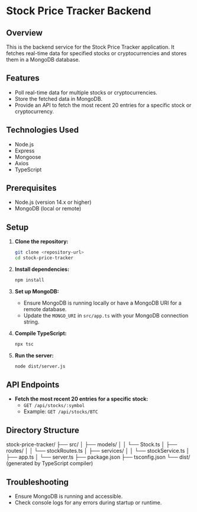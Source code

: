 # Stock Price Tracker Backend

## Overview
This is the backend service for the Stock Price Tracker application. It fetches real-time data for specified stocks or cryptocurrencies and stores them in a MongoDB database.

## Features
- Poll real-time data for multiple stocks or cryptocurrencies.
- Store the fetched data in MongoDB.
- Provide an API to fetch the most recent 20 entries for a specific stock or cryptocurrency.

## Technologies Used
- Node.js
- Express
- Mongoose
- Axios
- TypeScript

## Prerequisites
- Node.js (version 14.x or higher)
- MongoDB (local or remote)

## Setup

1. **Clone the repository:**
    ```bash
    git clone <repository-url>
    cd stock-price-tracker
    ```

2. **Install dependencies:**
    ```bash
    npm install
    ```

3. **Set up MongoDB:**
    - Ensure MongoDB is running locally or have a MongoDB URI for a remote database.
    - Update the `MONGO_URI` in `src/app.ts` with your MongoDB connection string.

4. **Compile TypeScript:**
    ```bash
    npx tsc
    ```

5. **Run the server:**
    ```bash
    node dist/server.js
    ```

## API Endpoints

- **Fetch the most recent 20 entries for a specific stock:**
  - `GET /api/stocks/:symbol`
  - Example: `GET /api/stocks/BTC`

## Directory Structure
stock-price-tracker/
├── src/
│ ├── models/
│ │ └── Stock.ts
│ ├── routes/
│ │ └── stockRoutes.ts
│ ├── services/
│ │ └── stockService.ts
│ ├── app.ts
│ └── server.ts
├── package.json
├── tsconfig.json
└── dist/ (generated by TypeScript compiler)

## Troubleshooting
- Ensure MongoDB is running and accessible.
- Check console logs for any errors during startup or runtime.
